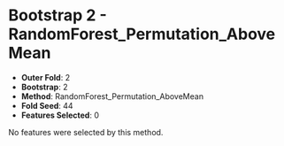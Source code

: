 # Bootstrap 2 - RandomForest_Permutation_AboveMean

- **Outer Fold**: 2
- **Bootstrap**: 2
- **Method**: RandomForest_Permutation_AboveMean
- **Fold Seed**: 44
- **Features Selected**: 0

No features were selected by this method.
